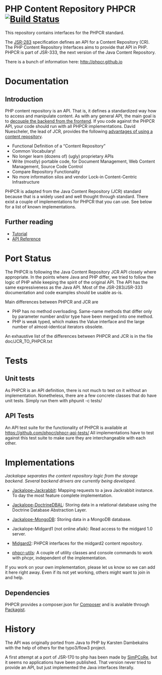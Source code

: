 # PHP Content Repository PHPCR [![Build Status](https://secure.travis-ci.org/phpcr/phpcr.png)](http://travis-ci.org/phpcr/phpcr)

This repository contains interfaces for the PHPCR standard.

The [JSR-283](http://jcp.org/en/jsr/summary?id=283) specification defines an
API for a Content Repository (CR). The PHP Content Repository Interfaces aims
to provide that API in PHP. PHPCR is part of JSR-333, the next version of the
Java Content Repository.

There is a bunch of information here: http://phpcr.github.io


# Documentation

## Introduction

PHP content repository is an API. That is, it defines a standardized way how to
access and manipulate content. As with any general API, the main goal is to
[decouple the backend from the frontend](http://bergie.iki.fi/blog/decoupling_content_management/).
If you code against the PHPCR API, your code should run with all PHPCR
implementations. David Nuescheler, the lead of JCR, provides the following
[advantages of using a content repository](http://www.slideshare.net/uncled/introduction-to-jcr).

* Functional Definition of a “Content Repository”
* Common Vocabulary!
* No longer learn (dozens of) (ugly) proprietary APIs
* Write (mostly) portable code, for Document Management, Web Content Management, Source Code Control
* Compare Repository Functionality
* No more information silos and vendor Lock-in Content-Centric Infrastructure

PHPCR is adapted from the Java Content Repository (JCR) standard because that
is a widely used and well thought through standard. There exist a couple of
implementations for PHPCR that you can use. See below for a list of known
implementations.

## Further reading

* [Tutorial](https://github.com/phpcr/phpcr-docs/blob/master/tutorial/Tutorial.md)
* [API Reference](http://phpcr.github.com/doc/html/index.html)


# Port Status

The PHPCR is following the Java Content Repository JCR API closely where
appropriate. In the points where Java and PHP differ, we tried to follow the
logic of PHP while keeping the spirit of the original API. The API has the same
expressiveness as the Java API.
Most of the JSR-283/JSR-333 documentation and code examples should be usable as-is.

Main differences between PHPCR and JCR are

* PHP has no method overloading. Same-name methods that differ only by
  parameter number and/or type have been merged into one method.
* PHP is weak typed, which makes the Value interface and the large number of
  almost-identical iterators obsolete.

An exhaustive list of the differences between PHPCR and JCR is in the file
doc/JCR_TO_PHPCR.txt


# Tests

## Unit tests

As PHPCR is an API definition, there is not much to test on it without an
implementation. Nonetheless, there are a few concrete classes that do have
unit tests. Simply run them with phpunit -c tests/

## API Tests

An API test suite for the functionality of PHPCR is available at
https://github.com/phpcr/phpcr-api-tests/
All implementations have to test against this test suite to make sure they
are interchangeable with each other.


# Implementations

*Jackalope separates the content repository logic from the storage backend. Several backend drivers are currently being developed.*

* [Jackalope-Jackrabbit](https://jackalope.github.com/): Mapping requests to a java Jackrabbit instance. To day the most feature complete implementation.
* [Jackalope-DoctrineDBAL](https://jackalope.github.com/): Storing data in a relational database using the Doctrine Database Abstraction Layer.
* [Jackalope-MongoDB](https://github.com/chirimoya/jackalope/tree/MongoDB): Storing data in a MongoDB database.
* Jackalope-Midgard1 (not online afaik): Read access to the midgard 1.0 server.
* [Midgard2](https://github.com/bergie/phpcr-midgard2): PHPCR interfaces for the midgard2 content repository.

* [phpcr-utils](https://github.com/phpcr/phpcr-utils): A couple of utility classes and console commands to work with phcpr, independent of the implementation.

If you work on your own implementation, please let us know so we can add it
here right away. Even if its not yet working, others might want to join in and
help.

## Dependencies

PHPCR provides a composer.json for [Composer](http://packagist.org/about-composer)
and is available through [Packagist](http://packagist.org/).

# History

The API was originally ported from Java to PHP by Karsten Dambekalns
with the help of others for the typo3/flow3 project.

A first attempt at a port of JSR-170 to php has been made by
[SimPCoRe](http://www.simpcore.org/), but it seems no applications have been
published. That version never tried to provide an API, but just implemented the
Java interfaces literally.

